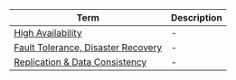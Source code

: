 | Term                                                                           | Description |
|--------------------------------------------------------------------------------|-------------|
| [High Availability](HighAvailability.md)                                       | -           |
| [Fault Tolerance, Disaster Recovery](FaultTolerance&DisasterRecovery.md)       | -           |
| [Replication & Data Consistency](../Database/ReplicationAndDataConsistency.md) | -           |
